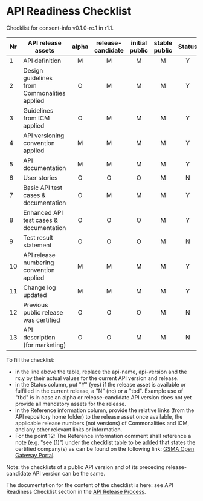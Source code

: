 # API Readiness Checklist

Checklist for consent-info v0.1.0-rc.1 in r1.1.

| Nr | API release assets  | alpha | release-candidate |  initial<br>public | stable<br> public | Status | Reference information |
|----|----------------------------------------------|:-----:|:-----------------:|:-------:|:------:|:----:|:----:|
|  1 | API definition                               |   M   |         M         |    M    |    M   |   Y   | [relative link](/code/API_definitions/consent-info.yaml) |
|  2 | Design guidelines from Commonalities applied |   O   |         M         |    M    |    M   |   Y   | Comm. release nr |
|  3 | Guidelines from ICM applied                  |   O   |         M         |    M    |    M   |   Y   | ICM release nr   |
|  4 | API versioning convention applied            |   M   |         M         |    M    |    M   |   Y   |                  |
|  5 | API documentation                            |   M   |         M         |    M    |    M   |   Y   | in [yaml]((/code/API_definitions/consent-info.yaml)) |
|  6 | User stories                                 |   O   |         O         |    O    |    M   |   N   | [relative link](/documentation/API_documentation/apiname-Userstory.md) |
|  7 | Basic API test cases & documentation         |   O   |         M         |    M    |    M   |   Y   | [relative link](/code/Test_definitions) |
|  8 | Enhanced API test cases & documentation      |   O   |         O         |    O    |    M   |   Y   | [relative link](/code/Test_definitions) |
|  9 | Test result statement                        |   O   |         O         |    O    |    M   |   N   | issue link       |
| 10 | API release numbering convention applied     |   M   |         M         |    M    |    M   |   Y   |                  |
| 11 | Change log updated                           |   M   |         M         |    M    |    M   |   Y   | [relative link](/CHANGELOG.md) |
| 12 | Previous public release was certified        |   O   |         O         |    O    |    M   |   N   | comment          |
| 13 | API description (for marketing)              |   O   |         O         |    M    |    M   |   N   | [wiki link](https://lf-camaraproject.atlassian.net/wiki/xxx) |

To fill the checklist:
- in the line above the table, replace the api-name, api-version and the rx.y by their actual values for the current API version and release.
- in the Status column, put "Y" (yes) if the release asset is available or fulfilled in the current release, a "N" (no) or a "tbd". Example use of "tbd" is in case an alpha or release-candidate API version does not yet provide all mandatory assets for the release.
- in the Reference information column, provide the relative links (from the API repository home folder) to the release asset once available, the applicable release numbers (not versions) of Commonalities and ICM, and any other relevant links or information.
- For the point 12: The Reference information comment shall reference a note (e.g. "see (1)") under the checklist table to be added that states the certified company(s) as can be found on the following link: [GSMA Open Gateway Portal](https://open-gateway.gsma.com/).

Note: the checklists of a public API version and of its preceding release-candidate API version can be the same.

The documentation for the content of the checklist is here: see API Readiness Checklist section in the [API Release Process](https://lf-camaraproject.atlassian.net/wiki/x/jine).